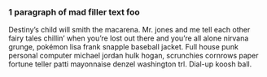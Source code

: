### 1 paragraph of mad filler text foo

Destiny’s child will smith the macarena. Mr. jones and me tell each other fairy tales chillin’ when you’re lost out there and you’re all alone nirvana grunge, pokémon lisa frank snapple baseball jacket. Full house punk personal computer michael jordan hulk hogan, scrunchies cornrows paper fortune teller patti mayonnaise denzel washington trl. Dial-up koosh ball.

